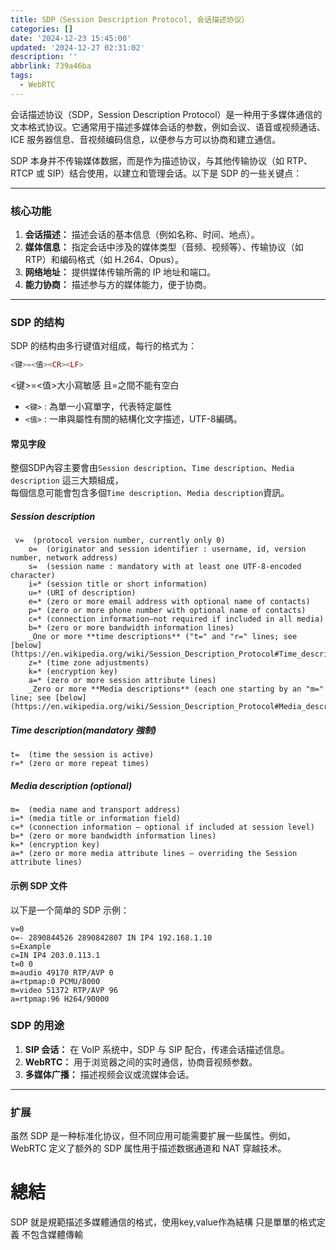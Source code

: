 ```yaml
---
title: SDP（Session Description Protocol, 会话描述协议）
categories: []
date: '2024-12-23 15:45:00'
updated: '2024-12-27 02:31:02'
description: ''
abbrlink: 739a46ba
tags:
  - WebRTC
---
```

会话描述协议（SDP，Session Description Protocol）是一种用于多媒体通信的文本格式协议。它通常用于描述多媒体会话的参数，例如会议、语音或视频通话、ICE 服务器信息、音视频编码信息，以便参与方可以协商和建立通信。

SDP 本身并不传输媒体数据，而是作为描述协议，与其他传输协议（如 RTP、RTCP 或 SIP）结合使用，以建立和管理会话。以下是 SDP 的一些关键点：
 <!-- more -->
 
---

### **核心功能**

1. **会话描述：** 描述会话的基本信息（例如名称、时间、地点）。
2. **媒体信息：** 指定会话中涉及的媒体类型（音频、视频等）、传输协议（如 RTP）和编码格式（如 H.264、Opus）。
3. **网络地址：** 提供媒体传输所需的 IP 地址和端口。
4. **能力协商：** 描述参与方的媒体能力，便于协商。

---

### **SDP 的结构**

SDP 的结构由多行键值对组成，每行的格式为：
```php
<键>=<值><CR><LF>
```
<键>=<值>大小寫敏感 且=之間不能有空白
- `<键>` : 為單一小寫單字，代表特定屬性
- `<值>` : 一串與屬性有關的結構化文字描述，UTF-8編碼。
#### **常见字段**
整個SDP內容主要會由`Session description`、`Time description`、`Media description` 這三大類組成，  
每個信息可能會包含多個`Time description`、`Media description`資訊。
##### Session description
```
 v=  (protocol version number, currently only 0)
    o=  (originator and session identifier : username, id, version number, network address)
    s=  (session name : mandatory with at least one UTF-8-encoded character)
    i=* (session title or short information)
    u=* (URI of description)
    e=* (zero or more email address with optional name of contacts)
    p=* (zero or more phone number with optional name of contacts)
    c=* (connection information—not required if included in all media)
    b=* (zero or more bandwidth information lines)
    _One or more **time descriptions** ("t=" and "r=" lines; see [below](https://en.wikipedia.org/wiki/Session_Description_Protocol#Time_description))_
    z=* (time zone adjustments)
    k=* (encryption key)
    a=* (zero or more session attribute lines)
    _Zero or more **Media descriptions** (each one starting by an "m=" line; see [below](https://en.wikipedia.org/wiki/Session_Description_Protocol#Media_description))_
```
##### Time description(mandatory 強制)
```
t=  (time the session is active)
r=* (zero or more repeat times)
```
##### Media description (optional)
```
m=  (media name and transport address)
i=* (media title or information field)
c=* (connection information — optional if included at session level)
b=* (zero or more bandwidth information lines)
k=* (encryption key)
a=* (zero or more media attribute lines — overriding the Session attribute lines)
```
#### **示例 SDP 文件**

以下是一个简单的 SDP 示例：
```
v=0
o=- 2890844526 2890842807 IN IP4 192.168.1.10
s=Example
c=IN IP4 203.0.113.1
t=0 0
m=audio 49170 RTP/AVP 0
a=rtpmap:0 PCMU/8000
m=video 51372 RTP/AVP 96
a=rtpmap:96 H264/90000
```
### **SDP 的用途**
1. **SIP 会话：** 在 VoIP 系统中，SDP 与 SIP 配合，传递会话描述信息。
2. **WebRTC：** 用于浏览器之间的实时通信，协商音视频参数。
3. **多媒体广播：** 描述视频会议或流媒体会话。

---
### **扩展**

虽然 SDP 是一种标准化协议，但不同应用可能需要扩展一些属性。例如，WebRTC 定义了额外的 SDP 属性用于描述数据通道和 NAT 穿越技术。

# 總結
SDP 就是規範描述多媒體通信的格式，使用key,value作為結構
只是單單的格式定義 不包含媒體傳輸